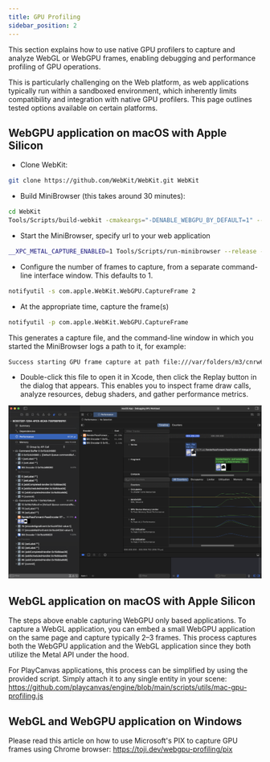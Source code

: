```yaml
---
title: GPU Profiling
sidebar_position: 2
---
```


This section explains how to use native GPU profilers to capture and analyze WebGL or WebGPU frames, enabling debugging and performance profiling of GPU operations.

This is particularly challenging on the Web platform, as web applications typically run within a sandboxed environment, which inherently limits compatibility and integration with native GPU profilers. This page outlines tested options available on certain platforms.

## WebGPU application on macOS with Apple Silicon

* Clone WebKit:

```bash
git clone https://github.com/WebKit/WebKit.git WebKit
```

* Build MiniBrowser (this takes around 30 minutes):

```bash
cd WebKit
Tools/Scripts/build-webkit -cmakeargs="-DENABLE_WEBGPU_BY_DEFAULT=1" --release
```

* Start the MiniBrowser, specify url to your web application

```bash
__XPC_METAL_CAPTURE_ENABLED=1 Tools/Scripts/run-minibrowser --release --url https://playcanvas.github.io/
```

* Configure the number of frames to capture, from a separate command-line interface window. This defaults to 1.

```bash
notifyutil -s com.apple.WebKit.WebGPU.CaptureFrame 2
```

* At the appropriate time, capture the frame(s)

```bash
notifyutil -p com.apple.WebKit.WebGPU.CaptureFrame
```

This generates a capture file, and the command-line window in which you started the MiniBrowser logs a path to it, for example:

```bash
Success starting GPU frame capture at path file:///var/folders/m3/cnrw6k214hxd0hq1rf7cy3w40000gn/T/com.apple.WebKit.GPU+org.webkit.MiniBrowser/8C9372EF-1254-4FC5-8CA9-730FB
```

* Double-click this file to open it in Xcode, then click the Replay button in the dialog that appears. This enables you to inspect frame draw calls, analyze resources, debug shaders, and gather performance metrics.

![Xcode](/img/user-manual/optimization/gpu-profiling/xcode-webgpu.png)

## WebGL application on macOS with Apple Silicon

The steps above enable capturing WebGPU only based applications. To capture a WebGL application, you can embed a small WebGPU application on the same page and capture typically 2–3 frames. This process captures both the WebGPU application and the WebGL application since they both utilize the Metal API under the hood.

For PlayCanvas applications, this process can be simplified by using the provided script. Simply attach it to any single entity in your scene:
https://github.com/playcanvas/engine/blob/main/scripts/utils/mac-gpu-profiling.js

## WebGL and WebGPU application on Windows

Please read this article on how to use Microsoft's PIX to capture GPU frames using Chrome browser: https://toji.dev/webgpu-profiling/pix
